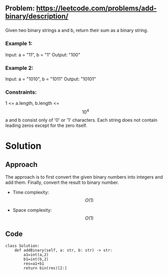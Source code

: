 ## Problem: https://leetcode.com/problems/add-binary/description/
### 
Given two binary strings a and b, return their sum as a binary string.
 
### Example 1:
Input: a = "11", b = "1"
Output: "100"

### Example 2:
Input: a = "1010", b = "1011"
Output: "10101"

### Constraints:
1 <= a.length, b.length <= $$10^4$$
a and b consist only of '0' or '1' characters.
Each string does not contain leading zeros except for the zero itself.

# Solution
## Approach
The approach is to first convert the given binary numbers into integers and add them. Finally, convert the result to binary number.

- Time complexity:
$$O(1)$$

- Space complexity:
$$O(1)$$

## Code
```python3 []
class Solution:
    def addBinary(self, a: str, b: str) -> str:
        a1=int(a,2)
        b1=int(b,2)
        res=a1+b1
        return bin(res)[2:]
```
